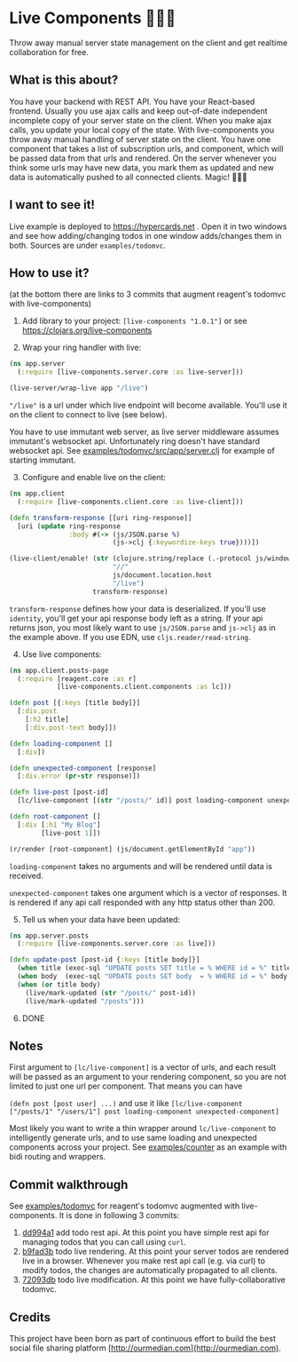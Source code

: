 # Live Components 🦄🦄🦄

Throw away manual server state management on the client and get realtime collaboration for free.


## What is this about?

You have your backend with REST API. You have your React-based frontend. Usually you use ajax calls and keep out-of-date independent incomplete copy of your server state on the client. When you make ajax calls, you update your local copy of the state. With live-components you throw away manual handling of server state on the client. You have one component that takes a list of subscription urls, and component, which will be passed data from that urls and rendered. On the server whenever you think some urls may have new data, you mark them as updated and new data is automatically pushed to all connected clients. Magic! 🦄🦄🦄


## I want to see it!

Live example is deployed to https://hypercards.net . Open it in two windows and see how adding/changing todos in one window adds/changes them in both. Sources are under `examples/todomvc`.


## How to use it?

(at the bottom there are links to 3 commits that augment reagent's todomvc with live-components)

1. Add library to your project: `[live-components "1.0.1"]` or see https://clojars.org/live-components

2. Wrap your ring handler with live:

```clojure
(ns app.server
  (:require [live-components.server.core :as live-server]))

(live-server/wrap-live app "/live")
```

`"/live"` is a url under which live endpoint will become available. You'll use it on the client to connect to live (see below).

You have to use immutant web server, as live server middleware assumes immutant's websocket api. Unfortunately ring doesn't have standard websocket api. See [examples/todomvc/src/app/server.clj](./examples/todomvc/src/app/server.clj) for example of starting immutant.

3. Configure and enable live on the client:

```clojure
(ns app.client
  (:require [live-components.client.core :as live-client]))

(defn transform-response [[uri ring-response]]
  [uri (update ring-response
               :body #(-> (js/JSON.parse %)
                          (js->clj {:keywordize-keys true})))])

(live-client/enable! (str (clojure.string/replace (.-protocol js/window.location) "http" "ws")
                          "//"
                          js/document.location.host
                          "/live")
                     transform-response)
```

`transform-response` defines how your data is deserialized. If you'll use `identity`, you'll get your api response body left as a string. If your api returns json, you most likely want to use `js/JSON.parse` and `js->clj` as in the example above. If you use EDN, use `cljs.reader/read-string`.


4. Use live components:

```clojure
(ns app.client.posts-page
  (:require [reagent.core :as r]
            [live-components.client.components :as lc]))

(defn post [{:keys [title body]}]
  [:div.post
    [:h2 title]
    [:div.post-text body]])

(defn loading-component []
  [:div])

(defn unexpected-component [response]
  [:div.error (pr-str response)])

(defn live-post [post-id]
  [lc/live-component [(str "/posts/" id)] post loading-component unexpected-component])

(defn root-component []
  [:div [:h1 "My Blog"]
        [live-post 1]])

(r/render [root-component] (js/document.getElementById "app"))
```

`loading-component` takes no arguments and will be rendered until data is received.

`unexpected-component` takes one argument which is a vector of responses. It is rendered if any api call responded with any http status other than 200.

5. Tell us when your data have been updated:

```clojure
(ns app.server.posts
  (:require [live-components.server.core :as live]))

(defn update-post [post-id {:keys [title body]}]
  (when title (exec-sql "UPDATE posts SET title = % WHERE id = %" title post-id))
  (when body  (exec-sql "UPDATE posts SET body  = % WHERE id = %" body  post-id))
  (when (or title body)
    (live/mark-updated (str "/posts/" post-id))
    (live/mark-updated "/posts")))
```

6. DONE


## Notes

First argument to `[lc/live-component]` is a vector of urls, and each result will be passed as an argument to your rendering component, so you are not limited to just one url per component. That means you can have

`(defn post [post user] ...)` and use it like `[lc/live-component ["/posts/1" "/users/1"] post loading-component unexpected-component]`

Most likely you want to write a thin wrapper around `lc/live-component` to intelligently generate urls, and to use same loading and unexpected components across your project. See [examples/counter](./examples/counter) as an example with bidi routing and wrappers.


## Commit walkthrough

See [examples/todomvc](./examples/todomvc) for reagent's todomvc augmented with live-components. It is done in following 3 commits:

1. [dd994a1](https://github.com/alesguzik/live-components/commit/dd994a1bb81b5806b56501f5d3204f9fe65d5c6f) add todo rest api. At this point you have simple rest api for managing todos that you can call using `curl`.
2. [b9fad3b](https://github.com/alesguzik/live-components/commit/b9fad3bd14d9d512e4818729ae894383c19d5364) todo live rendering. At this point your server todos are rendered live in a browser. Whenever you make rest api call (e.g. via curl) to modify todos, the changes are automatically propagated to all clients.
3. [72093db](https://github.com/alesguzik/live-components/commit/72093db340e47df58be9f60661e5d433f528131c) todo live modification. At this point we have fully-collaborative todomvc.


## Credits

This project have been born as part of continuous effort to build the best social file sharing platform [http://ourmedian.com](http://ourmedian.com).
